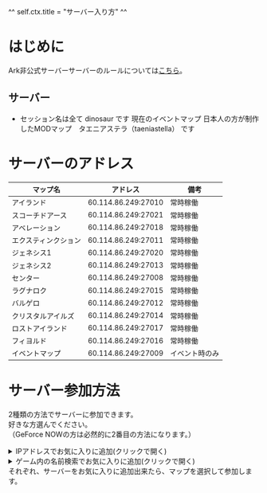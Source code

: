 ^^ self.ctx.title = "サーバー入り方" ^^

# はじめに
Ark非公式サーバーサーバーのルールについては[こちら](/rule/dedicated_pc.html)。

## サーバー
* セッション名は全て dinosaur です
現在のイベントマップ 日本人の方が制作したMODマップ　タエニアステラ（taeniastella） です

# サーバーのアドレス
マップ名    | アドレス                | 備考     
---------- | ------------------- | -------
アイランド          | 60.114.86.249:27010 | 常時稼働   
スコーチドアース     | 60.114.86.249:27021 | 常時稼働   
アベレーション      | 60.114.86.249:27018 | 常時稼働   
エクスティンクション | 60.114.86.249:27011 | 常時稼働   
ジェネシス1         | 60.114.86.249:27020 | 常時稼働   
ジェネシス2         | 60.114.86.249:27013 | 常時稼働  
センター　　        | 60.114.86.249:27008 | 常時稼働
ラグナロク          | 60.114.86.249:27015 | 常時稼働   
バルゲロ            | 60.114.86.249:27012 | 常時稼働   
クリスタルアイルズ   | 60.114.86.249:27014 | 常時稼働   
ロストアイランド    | 60.114.86.249:27017 | 常時稼働   
フィヨルド          | 60.114.86.249:27016 | 常時稼働   
イベントマップ      | 60.114.86.249:27009 | イベント時のみ

# サーバー参加方法
2種類の方法でサーバーに参加できます。  
好きな方選んでください。  
（GeForce NOWの方は必然的に2番目の方法になります。）

<details>
<summary>IPアドレスでお気に入りに追加(クリックで開く)</summary>
Steamを起動し、メニューバーから「表示」&gt;「サーバー」を押します。  
Steamをインストールしている方は<a onclick="location.href = 'steam://open/servers'">こちら</a>からも開けます  
![メニューバーから「表示」→「サーバー」](/rule/images/join_1.png)  

次に、お気に入りの欄を選択して「サーバーを追加」を押します。  
![「お気に入り」タブを選択して「サーバーを追加」](/rule/images/join_2.png)  

最後に、上の表のアドレスをコピペして「このアドレスをお気に入りに追加」を押す。  
![IPアドレスを欄に入力して追加](/rule/images/join_3.png)  

ゲームを起動して、「サーバー検索」&gt;「お気に入り」にサーバーがあると思います。  
<a onclick="location.href = 'steam://rungameid/346110'">こちら</a>からもARKが開けます。
</details>

<details>
<summary>ゲーム内の名前検索でお気に入りに追加(クリックで開く)</summary>
どうやらバグで外れてしまうこともあるらしいです。  
まず、ARKを起動して「サーバー検索」を押します。  
<a onclick="location.href = 'steam://rungameid/346110'">こちら</a>からもARKが開けます。  
![サーバー検索](/rule/images/join_4.png)  

次に検索設定のチェックなどを下の画像又は表の通りにします。  
![検索設定](/rule/images/join_5.png)  

設定項目                    | 値       
-------------------------- | --------
ネームフィルター                        | dinosaur（＊）
マップ                                 | 全マップ    
ゲームモード                            | 全モード    
ソート順                                | 名前      
MODありのセッションを含む                  | チェックをつける
プレイしたセッションを自動的にお気に入りにする | チェックをつける
パスワードアリを表示                      | チェックをつける
セッションフィルター                      | 非公式     
`dinosaur`という名前のサーバーが出てきたら、追加したいマップをクリックして右下の「お気に入りに追加」  
追加できたサーバーは星マークがつきます。
＊現在のイベントマップ alphadinosau です  
![追加確認](/rule/images/join_6.png)
</details>
それぞれ、サーバーをお気に入りに追加出来たら、マップを選択して参加します。
